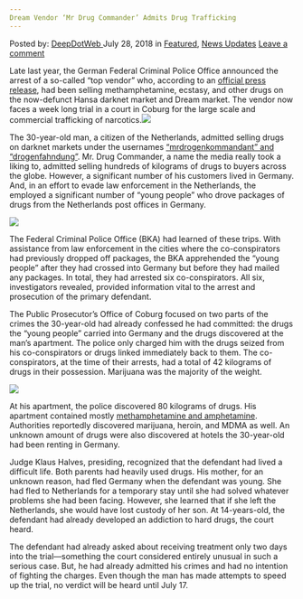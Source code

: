 ```yaml
---
Dream Vendor ‘Mr Drug Commander’ Admits Drug Trafficking
---
```

<article class="post-listing post-26425 post type-post status-publish format-standard has-post-thumbnail hentry category-deepdot-news category-news-updates tag-admits tag-commander tag-dream tag-drug tag-trafficking tag-vendor">
<div class="post-inner">
<p class="post-meta">
<span>Posted by: <a href="https://www.deepdotweb.com/author/admin/" title="">DeepDotWeb </a></span>
<span>July 28, 2018</span>
<span>in <a href="https://www.deepdotweb.com/category/deepdot-news/" rel="category tag">Featured</a>, <a href="https://www.deepdotweb.com/category/news-updates/" rel="category tag">News Updates</a></span>
<span><a href="https://www.deepdotweb.com/2018/07/28/dream-vendor-mr-drug-commander-admits-drug-trafficking/#respond">Leave a comment</a></span>
</p>
<div class="clear"></div>
<div class="entry">
<p>Late last year, the German Federal Criminal Police Office announced the arrest of a so-called “top vendor” who, according to an <a href="https://www.scribd.com/document/365431415/Rauschgift-Darknet-Mrdrogenkommandant-Announcement">official press release</a>, had been selling methamphetamine, ecstasy, and other drugs on the now-defunct Hansa darknet market and Dream market. The vendor now faces a week long trial in a court in Coburg for the large scale and commercial trafficking of narcotics.<img class="wp-image-26428 aligncenter" src="https://www.deepdotweb.com/wp-content/uploads/2018/07/word-image-65.jpeg" srcset="https://www.deepdotweb.com/wp-content/uploads/2018/07/word-image-65.jpeg 660w, https://www.deepdotweb.com/wp-content/uploads/2018/07/word-image-65-300x150.jpeg 300w" sizes="(max-width: 660px) 100vw, 660px" /></p>
<p>The 30-year-old man, a citizen of the Netherlands, admitted selling drugs on darknet markets under the usernames <a href="https://www.deepdotweb.com/2017/12/09/major-dream-vendor-busted-germany/#comments">“mrdrogenkommandant” and “drogenfahndung”</a>. Mr. Drug Commander, a name the media really took a liking to, admitted selling hundreds of kilograms of drugs to buyers across the globe. However, a significant number of his customers lived in Germany. And, in an effort to evade law enforcement in the Netherlands, the employed a significant number of “young people&#8221; who drove packages of drugs from the Netherlands post offices in Germany.</p>
<p><img class="wp-image-26429" src="https://www.deepdotweb.com/wp-content/uploads/2018/07/word-image-2.png" srcset="https://www.deepdotweb.com/wp-content/uploads/2018/07/word-image-2.png 857w, https://www.deepdotweb.com/wp-content/uploads/2018/07/word-image-2-300x173.png 300w" sizes="(max-width: 857px) 100vw, 857px" /></p>
<p>The Federal Criminal Police Office (BKA) had learned of these trips. With assistance from law enforcement in the cities where the co-conspirators had previously dropped off packages, the BKA apprehended the “young people&#8221; after they had crossed into Germany but before they had mailed any packages. In total, they had arrested six co-conspirators. All six, investigators revealed, provided information vital to the arrest and prosecution of the primary defendant.</p>
<p>The Public Prosecutor’s Office of Coburg focused on two parts of the crimes the 30-year-old had already confessed he had committed: the drugs the “young people&#8221; carried into Germany and the drugs discovered at the man&#8217;s apartment. The police only charged him with the drugs seized from his co-conspirators or drugs linked immediately back to them. The co-conspirators, at the time of their arrests, had a total of 42 kilograms of drugs in their possession. Marijuana was the majority of the weight.</p>
<p><img class="wp-image-26430" src="https://www.deepdotweb.com/wp-content/uploads/2018/07/word-image-66.jpeg" srcset="https://www.deepdotweb.com/wp-content/uploads/2018/07/word-image-66.jpeg 630w, https://www.deepdotweb.com/wp-content/uploads/2018/07/word-image-66-300x200.jpeg 300w" sizes="(max-width: 630px) 100vw, 630px" /></p>
<p>At his apartment, the police discovered 80 kilograms of drugs. His apartment contained mostly <a href="https://www.deepdotweb.com/tag/meth/">methamphetamine and amphetamine</a>. Authorities reportedly discovered marijuana, heroin, and MDMA as well. An unknown amount of drugs were also discovered at hotels the 30-year-old had been renting in Germany.</p>
<p>Judge Klaus Halves, presiding, recognized that the defendant had lived a difficult life. Both parents had heavily used drugs. His mother, for an unknown reason, had fled Germany when the defendant was young. She had fled to Netherlands for a temporary stay until she had solved whatever problems she had been facing. However, she learned that if she left the Netherlands, she would have lost custody of her son. At 14-years-old, the defendant had already developed an addiction to hard drugs, the court heard.</p>
<p>The defendant had already asked about receiving treatment only two days into the trial—something the court considered entirely unusual in such a serious case. But, he had already admitted his crimes and had no intention of fighting the charges. Even though the man has made attempts to speed up the trial, no verdict will be heard until July 17.</p>
</div>
<span style="display:none"><a href="https://www.deepdotweb.com/tag/admits/" rel="tag">admits</a> <a href="https://www.deepdotweb.com/tag/commander/" rel="tag">commander</a> <a href="https://www.deepdotweb.com/tag/dream/" rel="tag">dream</a> <a href="https://www.deepdotweb.com/tag/drug/" rel="tag">drug</a> <a href="https://www.deepdotweb.com/tag/trafficking/" rel="tag">trafficking</a> <a href="https://www.deepdotweb.com/tag/vendor/" rel="tag">vendor</a></span> <span style="display:none" class="updated">2018-07-28</span>
<div style="display:none" class="vcard author" itemprop="author" itemscope itemtype="http://schema.org/Person"><strong class="fn" itemprop="name">